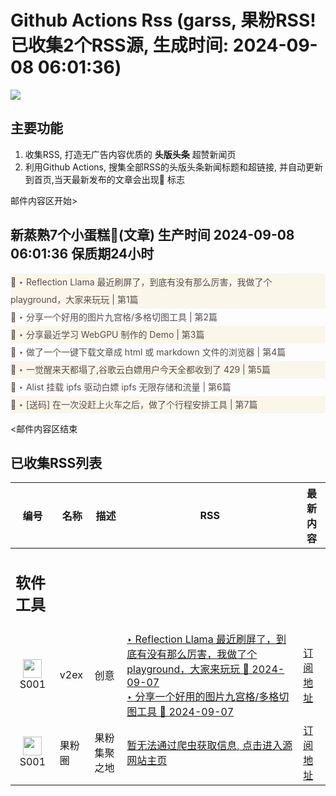 # Github Actions Rss (garss, 果粉RSS! 已收集2个RSS源, 生成时间: 2024-09-08 06:01:36)

![](https://cdn.jsdelivr.net/gh/xinkeji/garss/_media/ga-rss.png)



## 主要功能
1. 收集RSS, 打造无广告内容优质的 **头版头条** 超赞新闻页
2. 利用Github Actions, 搜集全部RSS的头版头条新闻标题和超链接, 并自动更新到首页,当天最新发布的文章会出现🌈 标志

邮件内容区开始>
<h2>新蒸熟7个小蛋糕🍰(文章) 生产时间 2024-09-08 06:01:36 保质期24小时</h2>

<div style='line-height:3;background-color:#FAF6EA;' ><a href='https://www.v2ex.com/t/1071003#reply5' style="line-height:2;text-decoration:none;display:block;color:#584D49;">🌈 ‣ Reflection Llama 最近刷屏了，到底有没有那么厉害，我做了个 playground，大家来玩玩 | 第1篇</a></div><div style='line-height:3;' ><a href='https://www.v2ex.com/t/1071028#reply0' style="line-height:2;text-decoration:none;display:block;color:#584D49;">🌈 ‣ 分享一个好用的图片九宫格/多格切图工具 | 第2篇</a></div><div style='line-height:3;background-color:#FAF6EA;' ><a href='https://www.v2ex.com/t/1071025#reply0' style="line-height:2;text-decoration:none;display:block;color:#584D49;">🌈 ‣ 分享最近学习 WebGPU 制作的 Demo | 第3篇</a></div><div style='line-height:3;' ><a href='https://www.v2ex.com/t/1070902#reply3' style="line-height:2;text-decoration:none;display:block;color:#584D49;">🌈 ‣ 做了一个一键下载文章成 html 或 markdown 文件的浏览器 | 第4篇</a></div><div style='line-height:3;background-color:#FAF6EA;' ><a href='https://www.v2ex.com/t/1070910#reply1' style="line-height:2;text-decoration:none;display:block;color:#584D49;">🌈 ‣ 一觉醒来天都塌了,谷歌云白嫖用户今天全都收到了 429 | 第5篇</a></div><div style='line-height:3;' ><a href='https://www.v2ex.com/t/1070933#reply5' style="line-height:2;text-decoration:none;display:block;color:#584D49;">🌈 ‣ Alist 挂载 ipfs 驱动白嫖 ipfs 无限存储和流量 | 第6篇</a></div><div style='line-height:3;background-color:#FAF6EA;' ><a href='https://www.v2ex.com/t/1070990#reply2' style="line-height:2;text-decoration:none;display:block;color:#584D49;">🌈 ‣ [送码] 在一次没赶上火车之后，做了个行程安排工具 | 第7篇</a></div>

<邮件内容区结束

## 已收集RSS列表

| 编号 | 名称 | 描述 | RSS | 最新内容 |
| --- | --- | --- | --- | --- |
| <h2 id="软件工具">软件工具</h2> |  |   |  |  |
| <div id="S001" style="text-align: center;"><img src="https://cdn.jsdelivr.net/gh/zhaoolee/garss/_media/favicon/S001.png" width="30px" style="width:30px;height: auto;"/><br><span>S001</span></div> | v2ex | 创意 | [‣ Reflection Llama 最近刷屏了，到底有没有那么厉害，我做了个 playground，大家来玩玩 🌈 2024-09-07](https://www.v2ex.com/t/1071003#reply5)<br/>[‣ 分享一个好用的图片九宫格/多格切图工具 🌈 2024-09-07](https://www.v2ex.com/t/1071028#reply0) | [订阅地址](https://www.v2ex.com/feed/tab/creative.xml) |
| <div id="S001" style="text-align: center;"><img src="https://cdn.jsdelivr.net/gh/zhaoolee/garss/_media/favicon/S001.png" width="30px" style="width:30px;height: auto;"/><br><span>S001</span></div> | 果粉圈 | 果粉集聚之地 | [暂无法通过爬虫获取信息, 点击进入源网站主页](https://g0f.cn) | [订阅地址](https://g0f.cn/rss.xml) |



